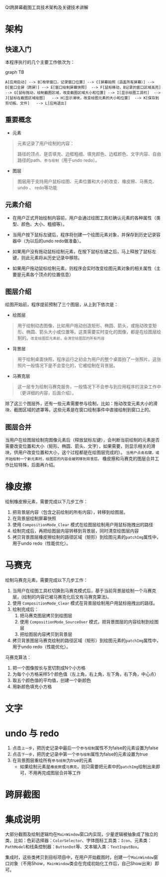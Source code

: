 Qt跨屏幕截图工具技术架构及关键技术讲解

# 架构

## 快速入门

本程序执行的几个主要工作依次为：

graph TB

    A[应用启动] --> B[枚举窗口，记录窗口位置] --> C[屏幕拍照（涵盖所有屏幕）] --> D[窗口全屏（跨屏）] --> E[窗口绘制屏幕快照]  --> F[鼠标移动，B记录的窗口区域高亮]  --> G[鼠标拖动，绘制截图区域，改变截图区域大小和位置] --> I[显示绘图工具栏]  --> J[鼠标在截图区域绘图]   --> H[显示滑块，改变绘图元素的大小和位置]  --> K[保存到剪切板、文件]   --> L[应用退出]

## 重要概念

- 元素

> 元素记录了用户绘制的内容：
>
> 路径的顶点、是否填充、边框粗细、填充颜色、边框颜色、文字内容、自由路径的path、`参与绘制`（用于undo redo）。

- 图层

> 图层用于支持用户鼠标绘图、元素位置和大小的改变、橡皮擦、马赛克、undo 、 redo等功能

## 元素介绍

- 在用户正式开始绘制内容前，用户会通过绘图工具栏确认元素的各种属性（类型、颜色、大小、粗细等）。

- 当用户按下鼠标左键后，程序将创建一个绘图元素对象，并保存到历史记录容器中（为以后的undo redo做准备）。

- 如果用户没有拖动鼠标绘制元素，在按下鼠标左键之后，马上释放了鼠标左键，则此元素将从历史记录中移除。

- 如果用户拖动鼠标绘制元素，则程序会实时改变绘图元素对象的相关属性（主要是元素各个顶点的位置信息）

## 图层介绍

绘图开始前，程序提前预制了三个图层，从上到下依次是：

- 绘图层

> 用于绘制动态图像，比如用户拖动创造矩形、椭圆、箭头，或拖动改变矩形、椭圆、箭头大小或位置等。这类需要实时变化的图像，都是在绘图层绘制的。`改变绘图层元素前，会清空绘图层的所有内容`

- 背景层

> 用于绘制桌面快照，程序运行之初会为用户的整个桌面拍了一张照片。这张照片一般情况下是不会变化的，它被绘制在背景层。

- 马赛克层

> 这一层专为绘制马赛克服务，一般情况下不会参与到应用程序的渲染工作中（更详细的内容，后面介绍）。

除了这三个图层外，还有一些元素需要参与绘制，比如：拖动改变元素大小的滑块、截图区域的遮罩等。这些元素是在窗口绘制事件中直接绘制到窗口上的。

## 图层合并

当用户在绘图层绘制完图像元素后（释放鼠标左键），会判断当前绘制的元素是否需要改变位置和大小（矩形、椭圆、箭头、文字），如果需要，则显示相关的滑块，供用户改变位置和大小，这个过程都是在绘图层完成的）。 `当用户点击右键，或开始绘制一个新元素时，绘图层的内容会被转移到背景层。` 橡皮擦和马赛克的图层合并工作比较特殊，后面再介绍。

# 橡皮擦

绘制橡皮擦元素，需要完成以下几步工作：

1. 把背景层内容（包含之前绘制的所有内容），转移到绘图层。
1. 在背景层绘制屏幕快照
1. 使用 `CompositionMode_Clear` 模式在绘图层绘制用户用鼠标拖拽出的路径
1. 绘制完成后，再把绘图层内容转移到背景层，同时清空绘图层内容
1. 拷贝背景图层橡皮擦绘制的路径区域（矩形）到绘图元素的`patchImg`属性中，用于undo redo（性能优化）。

# 马赛克

绘制马赛克元素，需要完成以下几步工作：

1. 当用户在绘图工具栏切换到马赛克模式后，基于当前背景层绘制一个马赛克层，(绘制的内容已被马赛克化后文有马赛克算法)。
1. 使用 `CompositionMode_Clear` 模式在背景层绘制用户用鼠标拖拽出的路径。
1. 绘制完成后：
    1. 把马赛克图层拷贝到绘图层
    1. 使用 `CompositionMode_SourceOver` 模式，把背景图层的内容绘制到绘图层
    1. 把绘图层内容拷贝到背景层
1. 拷贝背景图层马赛克绘制的路径区域（矩形）到绘图元素的`patchImg`属性中，用于undo redo（性能优化）。

马赛克算法：

1. 把一个图像按长与宽切割成N个小方格
1. 为每个小方格采样5个颜色值（左上角，右上角，左下角，右下角，中心点）
1. 取五个颜色值的平均值，创建一个新颜色
1. 用新颜色填充小方格

# 文字



# undo 与 redo

1. 点击`上一步`，把历史记录中最后一个`参与绘制`属性不为false的元素设置为false
1. 点击`下一步`，把历史记录中第一个`参与绘制`属性为false的元素设置为true
1. 在背景图层重绘所有`参与绘制`为true的元素
    - 如果绘制元素是`橡皮擦`或`马赛克`，则只需要把元素中的`patchImg`绘制出来即可，不用再完成图层合并等工作


# 跨屏截图

# 集成说明

大部分截图及绘制逻辑均在`MainWindow`窗口内实现，少量逻辑被抽象成了独立的类，比如：色彩选择器：`ColorSelector`、字体图标工具类：`Icon`、元素类：`PathModel`和线条控制器：`ButtonDot`等、文本输入类：`TextInputBox`。

集成时，这些类拷贝到目标项目中，在用户开始截图时，创建一个`MainWindow`窗口对象（不用Show，`MainWindow`类会在完成初始化工作后，自己Show出来）即可。